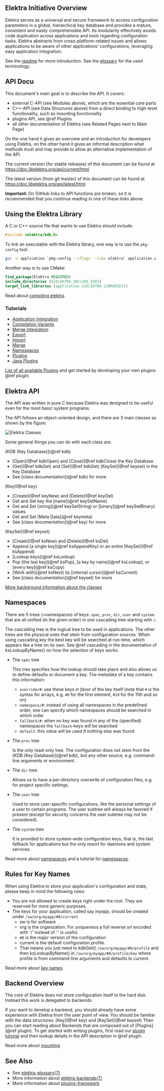 ## Elektra Initiative Overview

Elektra serves as a universal and secure framework to access configuration
parameters in a global, hierarchical key database and provides a mature,
consistent and easily comprehensible API. Its modularity effectively
avoids code duplication across applications and tools regarding
configuration tasks. Elektra abstracts from cross-platform-related issues
and allows applications to be aware of other applications' configurations,
leveraging easy application integration.

See the [readme](/README.md) for more introduction.
See the [glossary](/doc/help/elektra-glossary.md) for the used
terminology.

## API Docu

This document's main goal is to describe the API.
It covers:

- external C-API (see Modules above), which are the essential core parts
- C++-API (see Data Structures above) from a direct binding to high-level
  functionality, such as mounting functionality
- plugins API, see @ref Plugins
- all other documentation of Elektra (see Related Pages next to Main Page)

On the one hand it gives an overview and an introduction for
developers using Elektra, on the
other hand it gives an informal description what methods must and may provide
to allow an alternative implementation of the API.

The current version (for stable releases) of this document can be found at
https://doc.libelektra.org/api/current/html

The latest version (from git master) of this document can be found at
https://doc.libelektra.org/api/latest/html

**Important:** On GitHub links to API functions are broken, so it is recommended that you continue
reading in one of these links above.

## Using the Elektra Library

A C or C++ source file that wants to use Elektra should include:

```c
#include <elektra/kdb.h>
```

To link an executable with the Elektra library, one way is to
use the `pkg-config` tool:

```sh
gcc -o application `pkg-config --cflags --libs elektra` application.c
```

Another way is to use CMake:

```cmake
find_package(Elektra REQUIRED)
include_directories (${ELEKTRA_INCLUDE_DIR})
target_link_libraries (application ${ELEKTRA_LIBRARIES})
```

Read about [compiling elektra](/doc/COMPILE.md).

### Tutorials

- [Application Integration](/doc/tutorials/application-integration.md)
- [Compilation Variants](/doc/tutorials/compilation-variants.md)
- [Merge Integration](/doc/tutorials/elektra-merge-integration.md)
- [Export](/doc/tutorials/export.md)
- [Import](/doc/tutorials/import.md)
- [Merge](/doc/tutorials/merge.md)
- [Namespaces](/doc/tutorials/namespaces.md)
- [Plugins](/doc/tutorials/plugins.md)
- [Java Plugins](/doc/tutorials/java-plugins.md)

[List of all available Plugins](/src/plugins/) and get started by developing
your own plugins @ref plugin.

## Elektra API

The API was written in pure C because Elektra was designed to be useful
even for the most basic system programs.

The API follows an object-oriented design, and there are 3 main classes
as shown by the figure:

![Elektra Classes](/doc/images/classes.png)

Some general things you can do with each class are:

[KDB (Key Database)](@ref kdb)

- [Open](@ref kdbOpen) and [Close](@ref kdbClose) the Key Database
- [Get](@ref kdbGet) and [Set](@ref kdbSet)
  [KeySet](@ref keyset) in the Key Database
- See [class documentation](@ref kdb) for more

[Key](@ref key)

- [Create](@ref keyNew) and [Delete](@ref keyDel)
- Get and Set key the [name](@ref keySetName)
- Get and Set [string](@ref keySetString) or [binary](@ref keySetBinary) values
- Get and Set [Meta Data](@ref keymeta)
- See [class documentation](@ref key) for more

[KeySet](@ref keyset)

- [Create](@ref ksNew) and [Delete](@ref ksDel)
- Append [a single key](@ref ksAppendKey) or an
  entire [KeySet](@ref ksAppend)
- [Lookup keys](@ref ksLookup)
- Pop [the last key](@ref ksPop), [a key by name](@ref ksLookup),
  or [every key](@ref ksCopy)
- [Work with](@ref ksNext) its [internal cursor](@ref ksCurrent)
- See [class documentation](@ref keyset) for more

[More background information about the classes](/doc/dev/classes.md)

## Namespaces

There are 5 trees (=namespaces) of keys: `spec`, `proc`, `dir`, `user` and `system`
that are all unified (in the given order) in one cascading tree starting with `/`.

The cascading tree is the logical tree to be used in applications.
The other trees are the physical ones that stem from configuration sources.
When using cascading key the best key will be searched at run-time,
which appears like a tree on its own.
See @ref cascading in the documentation of ksLookupByName() on how the selection
of keys works.

- The `spec` tree

  This tree specifies how the lookup should take place and also allows us to
  define defaults or document a key.
  The metadata of a key contains this information:

  - `override/#`: use these keys _in favor_ of the key itself (note that
    `#` is the syntax for arrays, e.g. `#0` for the first element, `#10` for the 11th and so on)
  - `namespace/#`: instead of using all namespaces in the predefined order,
    one can specify which namespaces should be searched in which order
  - `fallback/#`: when no key was found in any of the (specified) namespaces
    the `fallback`-keys will be searched
  - `default`: this value will be used if nothing else was found

- The `proc` tree

  Is the only read-only tree. The configuration does not stem from the
  [KDB (Key Database)](@ref kdb), but any other source, e.g. command-line arguments or environment.

- The `dir` tree

  Allows us to have a per-directory overwrite of configuration files, e.g.
  for project specific settings.

- The `user` tree

  Used to store user-specific configurations, like the personal settings
  of a user to certain programs. The user subtree will always be favored
  if present (except for security concerns the user subtree may not be considered).

- The `system` tree

  It is provided to store system-wide configuration keys, that is,
  the last fallback for applications but the only resort for
  daemons and system services.

Read more about [namespaces](/doc/help/elektra-namespaces.md)
and a tutorial for [namespaces](/doc/tutorials/namespaces.md).

## Rules for Key Names

When using Elektra to store your application's configuration and state,
please keep in mind the following rules:

- You are not allowed to create keys right under the root.
  They are reserved for more generic purposes.
- The keys for your application, called say _myapp_, should be created under
  `/sw/org/myapp/#0/current`
  - sw is for software
  - org is the organization. For uniqueness a full reverse url encoded with '/' instead of '.' is useful.
  - `#0` is the major version of the configuration
  - current is the default configuration profile.
  - That means you just need to kdbGet() `/sw/org/myapp/#0/profile`
    and then ksLookupByName() in `/sw/org/myapp/#0/profile/key` where
    profile is from command-line arguments and defaults to current.

Read more about [key names](/doc/help/elektra-key-names.md)

## Backend Overview

The core of Elektra does not store configuration itself to the
hard disk. Instead this work is delegated to backends.

If you want to develop a backend, you should already have some experience
with Elektra from the user point of view. You should be familiar with
the data structures: [Key](@ref key) and [KeySet](@ref keyset)
Then you can start reading about Backends that are composed out of
[Plugins](@ref plugin).
To get started with writing plugins, first read our [plugin tutorial](/doc/tutorials/plugins.md)
and then lookup details in the API description in @ref plugin.

Read more about [mounting](/doc/help/elektra-mounting.md)

## See Also

- See [elektra-glossary(7)](/doc/help/elektra-glossary.md)
- More information about [elektra-backends(7)](/doc/help/elektra-backends.md)
- More information about [plugins-framework](/doc/dev/plugins-framework.md)
